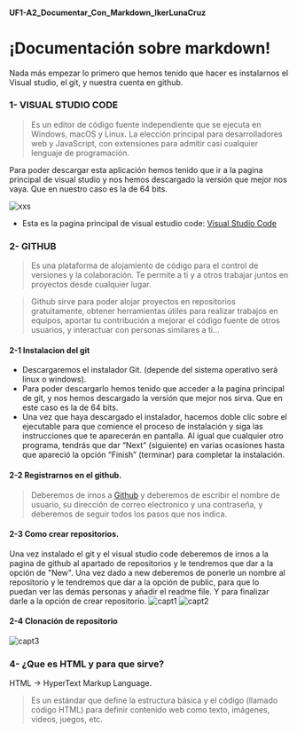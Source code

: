 #### UF1-A2_Documentar_Con_Markdown_IkerLunaCruz
# ¡Documentación sobre markdown!

Nada más empezar lo primero que hemos tenido que hacer es instalarnos el Visual studio, el git, y nuestra cuenta en github.

### 1- VISUAL STUDIO CODE

>Es un editor de código fuente independiente que se ejecuta en Windows, macOS y Linux. La elección principal para desarrolladores web y JavaScript, con extensiones para admitir casi cualquier lenguaje de programación.

Para poder descargar esta aplicación hemos tenido que ir a la pagina principal de visual studio y nos hemos descargado la versión que mejor nos vaya. Que en nuestro caso es la de 64 bits.

![xxs](https://www.thewindowsclub.com/wp-content/uploads/2019/07/Visual-Studio-Code-Insider.png)


- Esta es la pagina principal de visual estudio code:   [Visual Studio Code](https://code.visualstudio.com/ "Visual Studio Code")

### 2- GITHUB

>Es una plataforma de alojamiento de código para el control de versiones y la colaboración. Te permite a ti y a otros trabajar juntos en proyectos desde cualquier lugar.

>Github sirve para poder alojar proyectos en repositorios gratuitamente, obtener herramientas útiles para realizar trabajos en equipos, aportar tu contribución a mejorar el código fuente de otros usuarios, y interactuar con personas similares a ti...

#### 2-1 Instalacion del git

- Descargaremos el instalador Git. (depende del sistema operativo será linux o windows).
- Para poder descargarlo hemos tenido que acceder a la pagina principal de git, y nos hemos descargado la versión que mejor nos sirva. Que en este caso es la de 64 bits.
- Una vez que haya descargado el instalador, hacemos doble clic sobre el ejecutable para que comience el proceso de instalación y siga las instrucciones que te aparecerán en pantalla. Al igual que cualquier otro programa, tendrás que dar “Next” (siguiente) en varias ocasiones hasta que apareció la opción “Finish” (terminar) para completar la instalación.

#### 2-2 Registrarnos en el github.

>Deberemos de irnos a [Github](https://github.com/) y deberemos de escribir el nombre de usuario, su dirección de correo electronico y una contraseña, y deberemos de seguir todos los pasos que nos indica.

#### 2-3 Como crear repositorios.

Una vez instalado el git y el visual studio code deberemos de irnos a la pagina de github al apartado de repositorios y le tendremos que dar a la opción de "New". Una vez dado a new deberemos de ponerle un nombre al repositorio y le tendremos que dar a la opción de public, para que lo puedan ver las demás personas y añadir el readme file. Y para finalizar darle a la opción de crear repositorio.
![capt1](https://user-images.githubusercontent.com/90915761/194951424-bc54cfcb-d8b0-417e-9a4d-bc3d545c11ff.png)
![capt2](https://user-images.githubusercontent.com/90915761/194952406-7df94f9b-4c4f-41e8-9077-9efcf5eeb421.png)

#### 2-4 Clonación de repositorio 


![capt3](https://user-images.githubusercontent.com/90915761/194954895-63549384-def9-463c-a575-bcca4bac23b0.png)


### 4- ¿Que es HTML y para que sirve?

HTML -> HyperText Markup Language.
>Es un estándar que define la estructura básica y el código (llamado código HTML) para definir contenido web como texto, imágenes, videos, juegos, etc.
